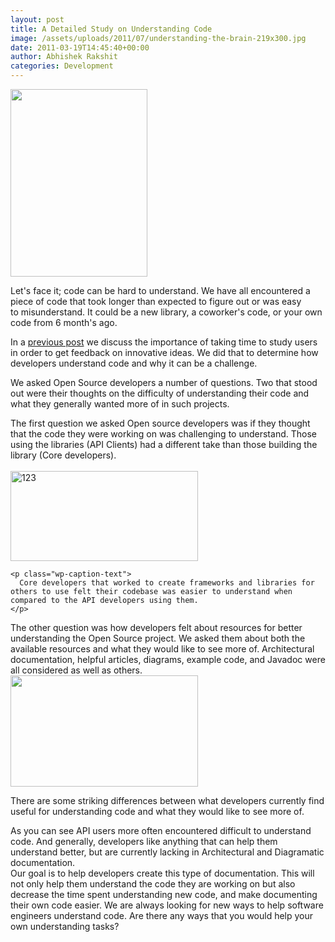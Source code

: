 ```yaml
---
layout: post
title: A Detailed Study on Understanding Code
image: /assets/uploads/2011/07/understanding-the-brain-219x300.jpg
date: 2011-03-19T14:45:40+00:00
author: Abhishek Rakshit
categories: Development
---
```

[<img src="{{site.baseurl}}/assets/uploads/2011/07/understanding-the-brain-219x300.jpg" alt="" title="understanding-the-brain" width="219" height="300" class="alignright size-medium wp-image-302" srcset="{{site.baseurl}}/assets/uploads/2011/07/understanding-the-brain-219x300.jpg 219w, {{site.baseurl}}/assets/uploads/2011/07/understanding-the-brain.jpg 305w" sizes="(max-width: 219px) 100vw, 219px" />]({{site.baseurl}}/assets/uploads/2011/07/understanding-the-brain.jpg)

Let's face it; code can be hard to understand. We have all encountered a piece of code that took longer than expected to figure out or was easy to misunderstand. It could be a new library, a coworker's code, or your own code from 6 month's ago.

In a <a href="https://i3labs.org/2011/03/making-cool-ideas-happen-studying-our-users-and-software-immigrants/">previous post</a> we discuss the importance of taking time to study users in order to get feedback on innovative ideas. We did that to determine how developers understand code and why it can be a challenge.

We asked Open Source developers a number of questions. Two that stood out were their thoughts on the difficulty of understanding their code and what they generally wanted more of in such projects.

<!--more-->

<div style="text-align: left;">
  The first question we asked Open source developers was if they thought that the code they were working on was challenging to understand. Those using the libraries (API Clients) had a different take than those building the library (Core developers).
</div>

<div>
  <div>
    <br /> <a href="{{site.baseurl}}/assets/uploads/2011/05/graph1.jpg"><img class="size-medium wp-image-254 aligncenter" title="Core vs Api Devs" src="{{site.baseurl}}/assets/uploads/2011/05/graph1-300x144.jpg" alt="123" width="300" height="144" srcset="{{site.baseurl}}/assets/uploads/2011/05/graph1-300x144.jpg 300w, {{site.baseurl}}/assets/uploads/2011/05/graph1.jpg 595w" sizes="(max-width: 300px) 100vw, 300px" /></a>

    <p class="wp-caption-text">
      Core developers that worked to create frameworks and libraries for others to use felt their codebase was easier to understand when compared to the API developers using them.
    </p>
  </div>
</div>

<div>
  The other question was how developers felt about resources for better understanding the Open Source project. We asked them about both the available resources and what they would like to see more of. Architectural documentation, helpful articles, diagrams, example code, and Javadoc were all considered as well as others.
</div>

<div>
  <a href="{{site.baseurl}}/assets/uploads/2011/05/graph2.png" rel="wp-prettyPhoto"><img class="size-medium wp-image-253" title="What Devs find useful" src="{{site.baseurl}}/assets/uploads/2011/05/graph2-300x178.png" alt="" width="300" height="178" srcset="{{site.baseurl}}/assets/uploads/2011/05/graph2-300x178.png 300w, {{site.baseurl}}/assets/uploads/2011/05/graph2-1024x608.png 1024w, {{site.baseurl}}/assets/uploads/2011/05/graph2.png 1367w" sizes="(max-width: 300px) 100vw, 300px" /></a>

  <p class="wp-caption-text">
    There are some striking differences between what developers currently find useful for understanding code and what they would like to see more of.
  </p>
</div>

<div>
  As you can see API users more often encountered difficult to understand code. And generally, developers like anything that can help them understand better, but are currently lacking in Architectural and Diagramatic documentation.
</div>

<div>
  Our goal is to help developers create this type of documentation. This will not only help them understand the code they are working on but also decrease the time spent understanding new code, and make documenting their own code easier. We are always looking for new ways to help software engineers understand code. Are there any ways that you would help your own understanding tasks?
</div>
